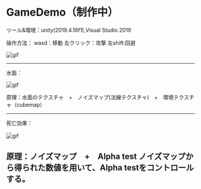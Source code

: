 # GameDemo（制作中）
ツール&環境：unity(2019.4.16f1),Visual Studio 2019

操作方法：
wasd：移動
左クリック：攻撃
左shift:回避

![gif](https://github.com/Lijiaqing233/GameDemo/blob/master/Gamedemo.gif)

--------------------------------------------------------------------------------------
水面：


   ![gif](https://github.com/Lijiaqing233/GameDemo/blob/master/suimian.gif)
   
   
   原理：水面のテクスチャ　+　ノイズマップ(法線テクスチャ)　+　環境テクスチャ（cubemap）　

--------------------------------------------------------------------------------------
死亡効果：

![gif](https://github.com/Lijiaqing233/GameDemo/blob/master/die.gif)
　 
  
  原理：ノイズマップ　+　Alpha test
   ノイズマップから得られた数値を用いて、Alpha testをコントロールする。
 --------------------------------------------------------------------------------------  


